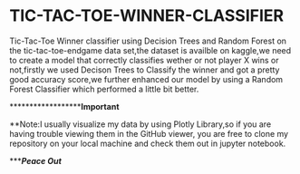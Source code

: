 # TIC-TAC-TOE-WINNER-CLASSIFIER
Tic-Tac-Toe Winner classifier using Decision Trees and Random Forest on the tic-tac-toe-endgame data set,the dataset is availble on kaggle,we need to create a model that correctly classifies wether or not player X wins or not,firstly we used Decison Trees to Classify the winner and got a pretty good accuracy score,we further enhanced our model by using a Random Forest Classifier which performed a little bit better.

**********************************Important****************

**Note:I usually visualize my data by using Plotly Library,so if you are having trouble viewing them in the GitHub viewer, you are free to clone my repository on your local machine and check them out in jupyter notebook.

******************************Peace Out***************************
